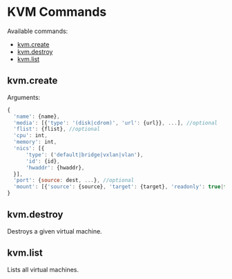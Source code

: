 # KVM Commands

Available commands:

- [kvm.create](#create)
- [kvm.destroy](#destroy)
- [kvm.list](#list)


<a id="create"></a>
## kvm.create

Arguments:
```javascript
{
  'name': {name},
  'media': [{'type': '(disk|cdrom)', 'url': {url}}, ...], //optional
  'flist': {flist}, //optional
  'cpu': int,
  'memory': int,
  'nics': [{
      'type': ('default|bridge|vxlan|vlan'),
      'id': {id},
      'hwaddr': {hwaddr},
  }],
  'port': {source: dest, ...}, //optional
  'mount': [{'source': {source}, 'target': {target}, 'readonly': true|false}] //optional
}
```

<a id="destroy"></a>
## kvm.destroy

Destroys a given virtual machine.


<a id="list"></a>
## kvm.list

Lists all virtual machines.
